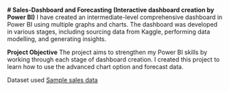 **# Sales-Dashboard and Forecasting (Interactive dashboard creation by Power BI)**
I have created an intermediate-level comprehensive dashboard in Power BI using multiple graphs and charts. The dashboard was developed in various stages, including sourcing data from Kaggle, performing data modelling, and generating insights.

**Project Objective**
The project aims to strengthen my Power BI skills by working through each stage of dashboard creation. I created this project to learn how to use the advanced chart option and forecast data.

Dataset used 
<a href ="https://github.com/abhishek3852/Sales-dashboard/blob/main/sales_data_sample.csv"> Sample sales data</a>


